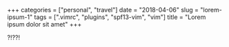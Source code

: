 +++
categories = ["personal", "travel"]
date = "2018-04-06"
slug = "lorem-ipsum-1"
tags = [".vimrc", "plugins", "spf13-vim", "vim"]
title = "Lorem ipsum dolor sit amet"
+++

?!??!

